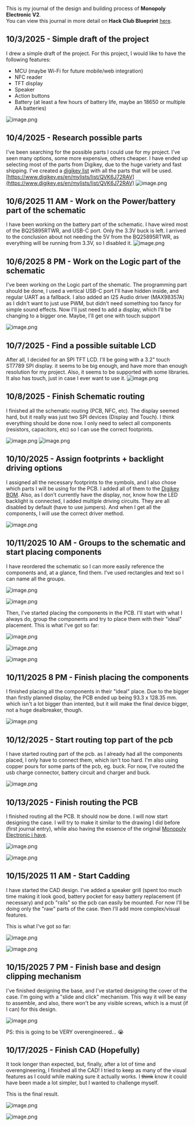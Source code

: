 <!--
  ===================    !!READ THIS NOTICE!!   ====================
  DO NOT edit this file manually. Your changes WILL BE OVERWRITTEN!
  This journal is auto generated and updated by Hack Club Blueprint.
  To edit this file, please edit your journal entries on Blueprint.
  ==================================================================
-->

This is my journal of the design and building process of **Monopoly Electronic V2**.  
You can view this journal in more detail on **Hack Club Blueprint** [here](https://blueprint.hackclub.com/projects/95).


## 10/3/2025 - Simple draft of the project  

I drew a simple draft of the project. 
For this project, I would like to have the following features:
- MCU (maybe Wi-Fi for future mobile/web integration)
- NFC reader
- TFT display
- Speaker
- Action buttons
- Battery (at least a few hours of battery life, maybe an 18650 or multiple AA batteries)

![image.png](https://blueprint.hackclub.com/user-attachments/blobs/redirect/eyJfcmFpbHMiOnsiZGF0YSI6MjIzLCJwdXIiOiJibG9iX2lkIn19--acec19ab62acca159d49ddfaf8dba7544f570d4d/image.png)
  

## 10/4/2025 - Research possible parts  

I've been searching for the possible parts I could use for my project. I've seen many options, some more expensive, others cheaper. I have ended up selecting most of the parts from Digikey, due to the huge variety and fast shipping.
I've created a [digikey list](https://www.digikey.es/en/mylists/list/QVK6J72RAV) with all the parts that will be used.
[https://www.digikey.es/en/mylists/list/QVK6J72RAV](https://www.digikey.es/en/mylists/list/QVK6J72RAV)
![image.png](https://blueprint.hackclub.com/user-attachments/blobs/redirect/eyJfcmFpbHMiOnsiZGF0YSI6MzA4LCJwdXIiOiJibG9iX2lkIn19--0b9240eb16bade63ae4f7e63f3cec419b9b5fdcf/image.png)  

## 10/6/2025 11 AM - Work on the Power/battery part of the schematic  

I have been working on the battery part of the schematic.
I have wired most of the BQ25895RTWR, and USB-C port. Only the 3.3V buck is left.
I arrived to the conclusion about not needing the 5V from the BQ25895RTWR, as everything will be running from 3.3V, so I disabled it.
![image.png](https://blueprint.hackclub.com/user-attachments/blobs/redirect/eyJfcmFpbHMiOnsiZGF0YSI6NzE0LCJwdXIiOiJibG9iX2lkIn19--c7b7c4c570af7cf589eb0ea1267294ad9876ad36/image.png)

  

## 10/6/2025 8 PM - Work on the Logic part of the schematic  

I've been working on the Logic part of the shematic. The programming part should be done, I used a vertical USB-C port I'll have hidden inside, and regular UART as a fallback.
I also added an I2S Audio driver (MAX98357A) as I didn't want to just use PWM, but didn't need something too fancy for simple sound effects.
Now I'll just need to add a display, which I'll be changing to a bigger one. Maybe, I'll get one with touch support

![image.png](https://blueprint.hackclub.com/user-attachments/blobs/redirect/eyJfcmFpbHMiOnsiZGF0YSI6Nzk5LCJwdXIiOiJibG9iX2lkIn19--14abd72e738111fcc748ef354c70f33319b8ce4f/image.png)
  

## 10/7/2025 - Find a possible suitable LCD  

After all, I decided for an SPI TFT LCD. I'll be going with a 3.2" touch ST7789 SPI display. it seems to be big enough, and have more than enough resolution for my project. Also, it seems to be supported with some libraries.
It also has touch, just in case I ever want to use it.
![image.png](https://blueprint.hackclub.com/user-attachments/blobs/proxy/eyJfcmFpbHMiOnsiZGF0YSI6OTY1LCJwdXIiOiJibG9iX2lkIn19--e2f55d6607eed39c33c7ea19f81d9cebff40fa22/image.png)
  

## 10/8/2025 - Finish Schematic routing  

I finished all the schematic routing (PCB, NFC, etc). The display seemed hard, but it really was just two SPI devices (Display and Touch).
I think everything should be done now. I only need to select all components (resistors, capacitors, etc) so I can use the correct footprints.

![image.png](https://blueprint.hackclub.com/user-attachments/blobs/proxy/eyJfcmFpbHMiOnsiZGF0YSI6MTA4OCwicHVyIjoiYmxvYl9pZCJ9fQ==--851f0ca7bfb8b735c6e7955ee2edeada2a1cd695/image.png)
![image.png](https://blueprint.hackclub.com/user-attachments/blobs/proxy/eyJfcmFpbHMiOnsiZGF0YSI6MTA4OSwicHVyIjoiYmxvYl9pZCJ9fQ==--1a8c17da541e9c366ac4a4dbd28944cfeae9f4e3/image.png)
  

## 10/10/2025 - Assign footprints + backlight driving options  

I assigned all the necessary footprints to the symbols, and I also chose which parts I will be using for the PCB. I added all of them to the [Digikey BOM](https://www.digikey.es/en/mylists/list/QVK6J72RAV).
Also, as I don't currently have the display, nor, know how the LED backlight is connected, I added multiple driving circuits. They are all disabled by default (have to use jumpers). And when I get all the components, I will use the correct driver method.

![image.png](https://blueprint.hackclub.com/user-attachments/blobs/proxy/eyJfcmFpbHMiOnsiZGF0YSI6MTQ4NywicHVyIjoiYmxvYl9pZCJ9fQ==--7fe742cb6c14c8efc263bc850236f809a692ff63/image.png)
  

## 10/11/2025 10 AM - Groups to the schematic and start placing components  

I have reordered the schematic so I can more easily reference the components and, at a glance, find them.
I've used rectangles and text so I can name all the groups.

![image.png](https://blueprint.hackclub.com/user-attachments/blobs/proxy/eyJfcmFpbHMiOnsiZGF0YSI6MTU3NywicHVyIjoiYmxvYl9pZCJ9fQ==--6e7ace9bdf1c9046635048352d9716276e22b387/image.png)

![image.png](https://blueprint.hackclub.com/user-attachments/blobs/proxy/eyJfcmFpbHMiOnsiZGF0YSI6MTU3OCwicHVyIjoiYmxvYl9pZCJ9fQ==--ea372246ca7c62c052cbfc1a7af73bf004b4cab7/image.png)

Then, I've started placing the components in the PCB. I'll start with what I always do, group the components and try to place them with their "ideal" placement.
This is what I've got so far:

![image.png](https://blueprint.hackclub.com/user-attachments/blobs/proxy/eyJfcmFpbHMiOnsiZGF0YSI6MTU3OSwicHVyIjoiYmxvYl9pZCJ9fQ==--80aae5e3bcd0e025523b0d84ad1c2acd3e3ac24c/image.png)

![image.png](https://blueprint.hackclub.com/user-attachments/blobs/proxy/eyJfcmFpbHMiOnsiZGF0YSI6MTU4MCwicHVyIjoiYmxvYl9pZCJ9fQ==--169d6b0445e7d9922d86b3a8f356d8ae49de6306/image.png)

![image.png](https://blueprint.hackclub.com/user-attachments/blobs/proxy/eyJfcmFpbHMiOnsiZGF0YSI6MTU4MSwicHVyIjoiYmxvYl9pZCJ9fQ==--b43b705a0e060a1ee9af0b758479d35e38313765/image.png)
  

## 10/11/2025 8 PM - Finish placing the components  

I finished placing all the components in their "ideal" place. Due to the bigger than firstly planned display, the PCB ended up being 93.3 x 128.35 mm. which isn't a lot bigger than intented, but it will make the final device bigger, not a huge dealbreaker, though.

![image.png](https://blueprint.hackclub.com/user-attachments/blobs/proxy/eyJfcmFpbHMiOnsiZGF0YSI6MTY1NywicHVyIjoiYmxvYl9pZCJ9fQ==--fa6d358dd0e507c90559cd601e89f6fd34f58029/image.png)
  

## 10/12/2025 - Start routing top part of the pcb  

I have started routing part of the pcb. as I already had all the components placed, I only have to connect them, which isn't too hard. I'm also using copper pours for some parts of the pcb, eg. buck.
For now, I've routed the usb charge connector, battery circuit and charger and buck.

![image.png](https://blueprint.hackclub.com/user-attachments/blobs/proxy/eyJfcmFpbHMiOnsiZGF0YSI6MTc3MywicHVyIjoiYmxvYl9pZCJ9fQ==--238f5ba1f21ce6e720fa20314c3cfcb254210f59/image.png)
  

## 10/13/2025 - Finish routing the PCB  

I finished routing all the PCB. It should now be done. I will now start designing the case. I will try to make it similar to the drawing I did before (first journal entry), while also having the essence of the original [Monopoly Electronic i have](https://imgs.search.brave.com/97KW8I4h7B_5Km5_sD36x9mR6GnvyAEScB285sH_O2Q/rs:fit:860:0:0:0/g:ce/aHR0cHM6Ly9pLmVi/YXlpbWcuY29tL2lt/YWdlcy9nLzBPQUFB/T1N3aEExbWx3Y0sv/cy1sMTYwMC5qcGc).

![image.png](https://blueprint.hackclub.com/user-attachments/blobs/proxy/eyJfcmFpbHMiOnsiZGF0YSI6MjAxMSwicHVyIjoiYmxvYl9pZCJ9fQ==--eb93eb7295dc2d28987609c5be605dc25ee0b98e/image.png)

![image.png](https://blueprint.hackclub.com/user-attachments/blobs/proxy/eyJfcmFpbHMiOnsiZGF0YSI6MjAxMiwicHVyIjoiYmxvYl9pZCJ9fQ==--01aa4716aa1cc6b3f2523bfb1cc3a741b3acdcf5/image.png)
  

## 10/15/2025 11 AM - Start Cadding  

I have started the CAD design. I've added a speaker grill (spent too much time making it look good, battery pocket for easy battery replacement (if necessary) and pcb "rails" so the pcb can easily be mounted. 
For now I'll be doing only the "raw" parts of the case. then I'll add more complex/visual features.

This is what I've got so far:

![image.png](https://blueprint.hackclub.com/user-attachments/blobs/proxy/eyJfcmFpbHMiOnsiZGF0YSI6MjMxMiwicHVyIjoiYmxvYl9pZCJ9fQ==--0d8cdc6870b64f8860d1e7892a952a13409a2e6f/image.png)

![image.png](https://blueprint.hackclub.com/user-attachments/blobs/proxy/eyJfcmFpbHMiOnsiZGF0YSI6MjMxMywicHVyIjoiYmxvYl9pZCJ9fQ==--58001ee4425c202a23848bab1f298a2bcd48230a/image.png)
  

## 10/15/2025 7 PM - Finish base and design clipping mechanism  

I've finished designing the base, and I've started designing the cover of the case. I'm going with a "slide and click" mechanism. This way it will be easy to assemble, and also, there won't be any visible screws, which is a must (if I can) for this design.

![image.png](https://blueprint.hackclub.com/user-attachments/blobs/proxy/eyJfcmFpbHMiOnsiZGF0YSI6MjM2NywicHVyIjoiYmxvYl9pZCJ9fQ==--01b66c19cb4fd9ebb5f6ad4cd1b2581ad5c9061c/image.png)

PS: this is going to be VERY overengineered... 😭  

## 10/17/2025 - Finish CAD (Hopefully)  

It took longer than expected, but, finally, after a lot of time and overengineering, I finished all the CAD!
I tried to keep as many of the visual features as I could while making sure it actually works.
I ~~think~~ know it could have been made a lot simpler, but I wanted to challenge myself.

This is the final result.

![image.png](https://blueprint.hackclub.com/user-attachments/blobs/proxy/eyJfcmFpbHMiOnsiZGF0YSI6MjY1NywicHVyIjoiYmxvYl9pZCJ9fQ==--bc2c30c56350df59febc6f633cd2e3b3379b195d/image.png)

![image.png](https://blueprint.hackclub.com/user-attachments/blobs/proxy/eyJfcmFpbHMiOnsiZGF0YSI6MjY1NiwicHVyIjoiYmxvYl9pZCJ9fQ==--c499de0187d5ce8f9409b72507ef98df3cee443f/image.png)



  

